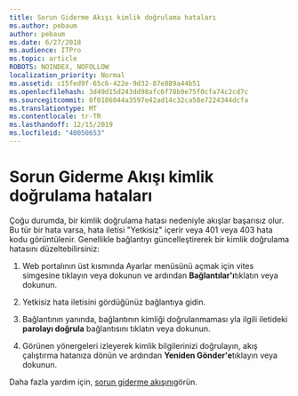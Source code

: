 ```yaml
---
title: Sorun Giderme Akışı kimlik doğrulama hataları
ms.author: pebaum
author: pebaum
ms.date: 6/27/2018
ms.audience: ITPro
ms.topic: article
ROBOTS: NOINDEX, NOFOLLOW
localization_priority: Normal
ms.assetid: c15fed9f-65c6-422e-9d32-87e889a44b51
ms.openlocfilehash: 3d49d15d243dd98afc6f78b9e75f0cfa74c2cd7c
ms.sourcegitcommit: 0f0186044a3597e42ad14c32ca58e7224344dcfa
ms.translationtype: MT
ms.contentlocale: tr-TR
ms.lasthandoff: 12/15/2019
ms.locfileid: "40050653"
---
```

# <a name="troubleshoot-flow-authentication-errors"></a>Sorun Giderme Akışı kimlik doğrulama hataları

Çoğu durumda, bir kimlik doğrulama hatası nedeniyle akışlar başarısız olur. Bu tür bir hata varsa, hata iletisi "Yetkisiz" içerir veya 401 veya 403 hata kodu görüntülenir. Genellikle bağlantıyı güncelleştirerek bir kimlik doğrulama hatasını düzeltebilirsiniz:
  
1. Web portalının üst kısmında Ayarlar menüsünü açmak için vites simgesine tıklayın veya dokunun ve ardından **Bağlantılar'ı**tıklatın veya dokunun.
    
2. Yetkisiz hata iletisini gördüğünüz bağlantıya gidin.
    
3. Bağlantının yanında, bağlantının kimliği doğrulanmaması yla ilgili iletideki **parolayı doğrula** bağlantısını tıklatın veya dokunun. 
    
4. Görünen yönergeleri izleyerek kimlik bilgilerinizi doğrulayın, akış çalıştırma hatanıza dönün ve ardından **Yeniden Gönder'e**tıklayın veya dokunun.
    
Daha fazla yardım için, [sorun giderme akışını](https://go.microsoft.com/fwlink/?linkid=872110)görün.
  

